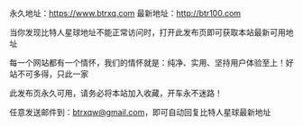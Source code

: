 永久地址：https://www.btrxq.com 最新地址：http://btr100.com

当你发现比特人星球地址不能正常访问时，打开此发布页即可获取本站最新可用地址

每一个网站都有一个情怀，我们的情怀就是：纯净、实用、坚持用户体验至上！好站不可多得，只此一家

此发布页永久可用，请务必将本站加入收藏，开车永不迷路！

任意发送邮件到：btrxqw@gmail.com，即可自动回复比特人星球最新地址
